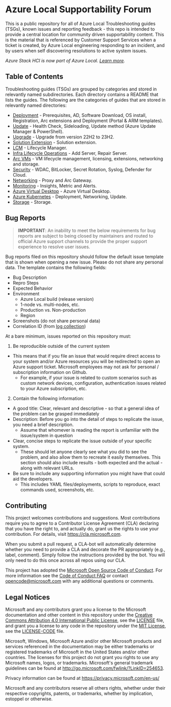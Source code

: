 # Azure Local Supportability Forum
This is a public repository for all of Azure Local Troubleshooting guides (TSGs), known issues and reporting feedback - this repo is intended to provide a central location for community driven supportability content. This is the material that is referenced by Customer Support Services when a ticket is created, by Azure Local engineering responding to an incident, and by users when self discovering resolutions to active system issues.

_Azure Stack HCI is now part of Azure Local. [Learn more](https://aka.ms/azloc-promo)._ 

## Table of Contents
Troubleshooting guides (TSGs) are grouped by categories and stored in relevantly named subdirectories. Each directory contains a README that lists the guides. The following are the categories of guides that are stored in relevantly named directories:

* [Deployment](./TSG/Deployment/README.md) - Prerequisites, AD, Software Download, OS install, Registration, Arc extensions and Deployment (Portal & ARM templates).
* [Update](./TSG/Update/README.md) - Health Check, Sideloading, Update method (Azure Update Manager & PowerShell).
* [Upgrade](./TSG/Upgrade/README.md) - Upgrade from version 22H2 to 23H2.
* [Solution Extension](./TSG/SolutionExtension/README.md) - Solution extension.
* [LCM](./TSG/LCM/README.md) - Lifecycle Manager.
* [Infra Lifecycle Operations](./TSG/Lifecycle/README.md) - Add Server, Repair Server.
* [Arc VMs](./TSG/ArcVMs/README.md) - VM lifecycle management, licensing, extensions, networking and storage.
* [Security](./TSG/Security/README.md) - WDAC, BitLocker, Secret Rotation, Syslog, Defender for Cloud.
* [Networking](./TSG/Networking/README.md) - Proxy and Arc Gateway.
* [Monitoring](./TSG/Monitoring/README.md) - Insights, Metric and Alerts.
* [Azure Virtual Desktop](./TSG/AVD/README.md) - Azure Virtual Desktop.
* [Azure Kubernetes](./TSG/AKS/README.md) - Deployment, Networking, Update.
* [Storage](./TSG/Storage/README.md) - Storage.

## Bug Reports

> **IMPORTANT**: An inability to meet the below requirements for bug reports are subject to being closed by maintainers and routed to official Azure support channels to provide the proper support experience to resolve user issues.

Bug reports filed on this repository should follow the default issue template that is shown when opening a new issue. Please do not share any personal data. The template contains the following fields:

* Bug Description
* Repro Steps
* Expected Behavior
* Environment
  * Azure Local build (release version)
  * 1-node vs. multi-nodes, etc.
  * Production vs. Non-production
  * Region
* Screenshots (do not share personal data)
* Correlation ID (from [log collection](https://learn.microsoft.com/azure/azure-local/manage/get-support-for-deployment-issues#perform-standalone-log-collection))
  
At a bare minimum, issues reported on this repository must:

1. Be reproducible outside of the current system

* This means that if you file an issue that would require direct access to your system and/or Azure resources you will be redirected to open an Azure support ticket. Microsoft employees may not ask for personal / subscription information on Github.
  * For example, if your issue is related to custom scenarios such as custom network devices, configuration, authentication issues related to your Azure subscription, etc.

2. Contain the following information:

* A good title: Clear, relevant and descriptive - so that a general idea of the problem can be grasped immediately
* Description: Before you go into the detail of steps to replicate the issue, you need a brief description.
  * Assume that whomever is reading the report is unfamiliar with the issue/system in question
* Clear, concise steps to replicate the issue outside of your specific system.
  * These should let anyone clearly see what you did to see the problem, and also allow them to recreate it easily themselves. This section should also include results - both expected and the actual - along with relevant URLs.
* Be sure to include any supporting information you might have that could aid the developers.
  * This includes YAML files/deployments, scripts to reproduce, exact commands used, screenshots, etc.

## Contributing

This project welcomes contributions and suggestions.  Most contributions require you to agree to a
Contributor License Agreement (CLA) declaring that you have the right to, and actually do, grant us
the rights to use your contribution. For details, visit https://cla.microsoft.com.

When you submit a pull request, a CLA-bot will automatically determine whether you need to provide
a CLA and decorate the PR appropriately (e.g., label, comment). Simply follow the instructions
provided by the bot. You will only need to do this once across all repos using our CLA.

This project has adopted the [Microsoft Open Source Code of Conduct](https://opensource.microsoft.com/codeofconduct/).
For more information see the [Code of Conduct FAQ](https://opensource.microsoft.com/codeofconduct/faq/) or
contact [opencode@microsoft.com](mailto:opencode@microsoft.com) with any additional questions or comments.

## Legal Notices

Microsoft and any contributors grant you a license to the Microsoft documentation and other content
in this repository under the [Creative Commons Attribution 4.0 International Public License](https://creativecommons.org/licenses/by/4.0/legalcode),
see the [LICENSE](LICENSE) file, and grant you a license to any code in the repository under the [MIT License](https://opensource.org/licenses/MIT), see the
[LICENSE-CODE](LICENSE-CODE) file.

Microsoft, Windows, Microsoft Azure and/or other Microsoft products and services referenced in the documentation
may be either trademarks or registered trademarks of Microsoft in the United States and/or other countries.
The licenses for this project do not grant you rights to use any Microsoft names, logos, or trademarks.
Microsoft's general trademark guidelines can be found at http://go.microsoft.com/fwlink/?LinkID=254653.

Privacy information can be found at https://privacy.microsoft.com/en-us/

Microsoft and any contributors reserve all others rights, whether under their respective copyrights, patents,
or trademarks, whether by implication, estoppel or otherwise.
